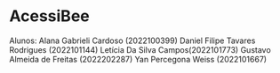 # AcessiBee

Alunos: 
Alana Gabrieli Cardoso (2022100399)
Daniel Filipe Tavares Rodrigues (2022101144)
Letícia Da Silva Campos(2022101773)
Gustavo Almeida de Freitas (2022202287)
Yan Percegona Weiss (2022101667)
